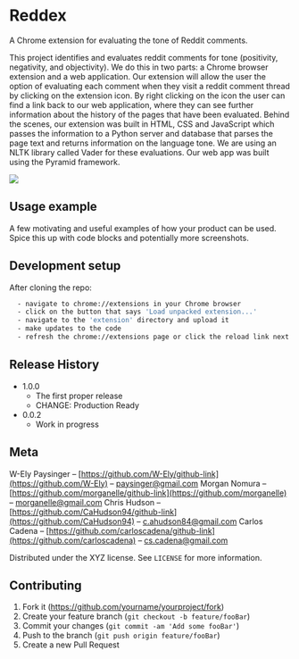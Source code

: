 # Reddex
A Chrome extension for evaluating the tone of Reddit comments.

This project identifies and evaluates reddit comments for tone (positivity, negativity, and objectivity). We do this in two parts: a Chrome browser extension and a web application. Our extension will allow the user the option of evaluating each comment when they visit a reddit comment thread by clicking on the extension icon. By right clicking on the icon the user can find a link back to our web application, where they can see further information about the history of the pages that have been evaluated. Behind the scenes, our extension was built in HTML, CSS and JavaScript which passes the information to a Python server and database that parses the page text and returns information on the language tone. We are using an NLTK library called Vader for these evaluations. Our web app was built using the Pyramid framework.

![](http://imgur.com/BYsqRDA)

## Usage example

A few motivating and useful examples of how your product can be used. Spice this up with code blocks and potentially more screenshots.


## Development setup

After cloning the repo:

```sh
  - navigate to chrome://extensions in your Chrome browser
  - click on the button that says 'Load unpacked extension...'
  - navigate to the 'extension' directory and upload it
  - make updates to the code
  - refresh the chrome://extensions page or click the reload link next to the exension listing
```

## Release History

* 1.0.0
    * The first proper release
    * CHANGE: Production Ready
* 0.0.2
    * Work in progress

## Meta

W-Ely Paysinger – [https://github.com/W-Ely/github-link](https://github.com/W-Ely) – paysinger@gmail.com
Morgan Nomura – [https://github.com/morganelle/github-link](https://github.com/morganelle) – morganelle@gmail.com
Chris Hudson – [https://github.com/CaHudson94/github-link](https://github.com/CaHudson94) – c.ahudson84@gmail.com
Carlos Cadena – [https://github.com/carloscadena/github-link](https://github.com/carloscadena) – cs.cadena@gmail.com

Distributed under the XYZ license. See ``LICENSE`` for more information.

## Contributing

1. Fork it (<https://github.com/yourname/yourproject/fork>)
2. Create your feature branch (`git checkout -b feature/fooBar`)
3. Commit your changes (`git commit -am 'Add some fooBar'`)
4. Push to the branch (`git push origin feature/fooBar`)
5. Create a new Pull Request